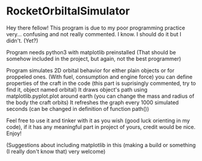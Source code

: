 # RocketOrbiltalSimulator
Hey there fellow! This program is due to my poor programming practice very... confusing and not really commented. 
I know. I should do it but I didn't. (Yet?)

Program needs python3 with matplotlib preinstalled (That should be somehow included in the project, but again, not the best programmer)

Program simulates 2D orbital behavior for either plain objects or for proppeled ones. (With fuel, consumption and engine force)
you can define properties of the craft in the code (this part is suprisingly commented, try to find it, object named orbital)
It draws object's path using matplotlib.pyplot.plot around earth (you can change the mass and radius of the body the craft orbits)
It refreshes the graph every 1000 simulated seconds (can be changed in definition of function path())

Feel free to use it and tinker with it as you wish (good luck orienting in my code), if it has any meaningful part in project of yours,
credit would be nice. Enjoy! 

(Suggestions about including matplotlib in this (making a build or something (I really don't know that) very welcome)
